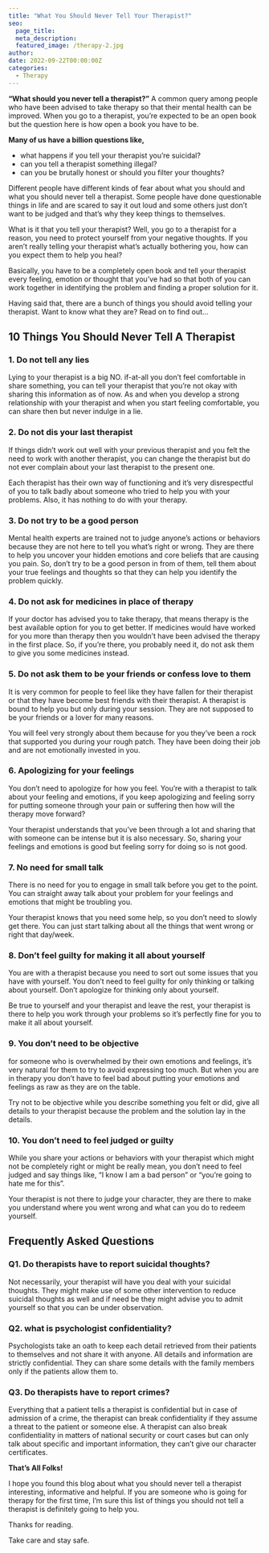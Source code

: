 ```yaml
---
title: "What You Should Never Tell Your Therapist?"
seo:
  page_title:
  meta_description:
  featured_image: /therapy-2.jpg
author:
date: 2022-09-22T00:00:00Z
categories:
  - Therapy
---
```


**“What should you never tell a therapist?”** A common query among people who have been advised to take therapy so that their mental health can be improved. When you go to a therapist, you’re expected to be an open book but the question here is how open a book you have to be.

**Many of us have a billion questions like,**

- what happens if you tell your therapist you’re suicidal?
- can you tell a therapist something illegal?
- can you be brutally honest or should you filter your thoughts?

Different people have different kinds of fear about what you should and what you should never tell a therapist. Some people have done questionable things in life and are scared to say it out loud and some others just don’t want to be judged and that’s why they keep things to themselves.

What is it that you tell your therapist? Well, you go to a therapist for a reason, you need to protect yourself from your negative thoughts. If you aren’t really telling your therapist what’s actually bothering you, how can you expect them to help you heal?

Basically, you have to be a completely open book and tell your therapist every feeling, emotion or thought that you’ve had so that both of you can work together in identifying the problem and finding a proper solution for it.

Having said that, there are a bunch of things you should avoid telling your therapist. Want to know what they are? Read on to find out…

## 10 Things You Should Never Tell A Therapist

### 1. Do not tell any lies

Lying to your therapist is a big NO. if-at-all you don’t feel comfortable in share something, you can tell your therapist that you’re not okay with sharing this information as of now. As and when you develop a strong relationship with your therapist and when you start feeling comfortable, you can share then but never indulge in a lie.

### 2. Do not dis your last therapist

If things didn’t work out well with your previous therapist and you felt the need to work with another therapist, you can change the therapist but do not ever complain about your last therapist to the present one.

Each therapist has their own way of functioning and it’s very disrespectful of you to talk badly about someone who tried to help you with your problems. Also, it has nothing to do with your therapy.

### 3. Do not try to be a good person

Mental health experts are trained not to judge anyone’s actions or behaviors because they are not here to tell you what’s right or wrong. They are there to help you uncover your hidden emotions and core beliefs that are causing you pain. So, don’t try to be a good person in from of them, tell them about your true feelings and thoughts so that they can help you identify the problem quickly.

### 4. Do not ask for medicines in place of therapy

If your doctor has advised you to take therapy, that means therapy is the best available option for you to get better. If medicines would have worked for you more than therapy then you wouldn’t have been advised the therapy in the first place. So, if you’re there, you probably need it, do not ask them to give you some medicines instead.

### 5. Do not ask them to be your friends or confess love to them

It is very common for people to feel like they have fallen for their therapist or that they have become best friends with their therapist. A therapist is bound to help you but only during your session. They are not supposed to be your friends or a lover for many reasons.

You will feel very strongly about them because for you they’ve been a rock that supported you during your rough patch. They have been doing their job and are not emotionally invested in you.

### 6. Apologizing for your feelings

You don’t need to apologize for how you feel. You’re with a therapist to talk about your feeling and emotions, if you keep apologizing and feeling sorry for putting someone through your pain or suffering then how will the therapy move forward?

Your therapist understands that you’ve been through a lot and sharing that with someone can be intense but it is also necessary. So, sharing your feelings and emotions is good but feeling sorry for doing so is not good.

### 7. No need for small talk

There is no need for you to engage in small talk before you get to the point. You can straight away talk about your problem for your feelings and emotions that might be troubling you.

Your therapist knows that you need some help, so you don’t need to slowly get there. You can just start talking about all the things that went wrong or right that day/week.

### 8. Don’t feel guilty for making it all about yourself

You are with a therapist because you need to sort out some issues that you have with yourself. You don’t need to feel guilty for only thinking or talking about yourself. Don’t apologize for thinking only about yourself.

Be true to yourself and your therapist and leave the rest, your therapist is there to help you work through your problems so it’s perfectly fine for you to make it all about yourself.

### 9. You don’t need to be objective

for someone who is overwhelmed by their own emotions and feelings, it’s very natural for them to try to avoid expressing too much. But when you are in therapy you don’t have to feel bad about putting your emotions and feelings as raw as they are on the table.

Try not to be objective while you describe something you felt or did, give all details to your therapist because the problem and the solution lay in the details.

### 10. You don’t need to feel judged or guilty

While you share your actions or behaviors with your therapist which might not be completely right or might be really mean, you don’t need to feel judged and say things like, “I know I am a bad person” or “you’re going to hate me for this”.

Your therapist is not there to judge your character, they are there to make you understand where you went wrong and what can you do to redeem yourself.

## Frequently Asked Questions

### Q1. Do therapists have to report suicidal thoughts?

Not necessarily, your therapist will have you deal with your suicidal thoughts. They might make use of some other intervention to reduce suicidal thoughts as well and if need be they might advise you to admit yourself so that you can be under observation.

### Q2. what is psychologist confidentiality?

Psychologists take an oath to keep each detail retrieved from their patients to themselves and not share it with anyone. All details and information are strictly confidential. They can share some details with the family members only if the patients allow them to.

### Q3. Do therapists have to report crimes?

Everything that a patient tells a therapist is confidential but in case of admission of a crime, the therapist can break confidentiality if they assume a threat to the patient or someone else. A therapist can also break confidentiality in matters of national security or court cases but can only talk about specific and important information, they can’t give our character certificates.

**That’s All Folks!**

I hope you found this blog about what you should never tell a therapist interesting, informative and helpful. If you are someone who is going for therapy for the first time, I’m sure this list of things you should not tell a therapist is definitely going to help you.

Thanks for reading.

Take care and stay safe.
